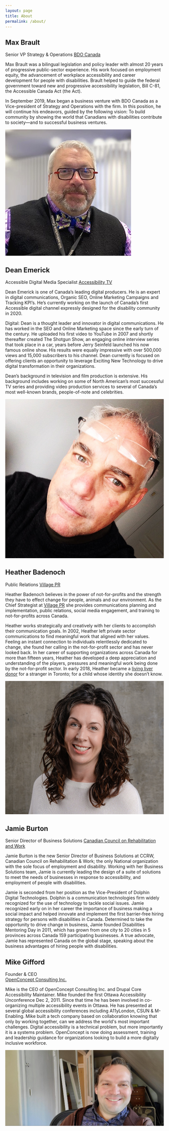 ```yaml
---
layout: page
title: About
permalink: /about/
---
```


## Max Brault
Senior VP Strategy & Operations
[BDO Canada](https://bdo.ca)

Max Brault was a bilingual legislation and policy leader with almost 20 years of progressive public-sector experience. His work focused on employment equity, the advancement of workplace accessibility and career development for people with disabilities. Brault helped to guide the federal government toward new and progressive accessibility legislation, Bill C-81, the Accessible Canada Act (the Act).

In September 2019, Max began a business venture with BDO Canada as a Vice-president of Strategy and Operations with the firm. In this position, he will continue his endeavors, guided by the following vision: To build community by showing the world that Canadians with disabilities contribute to society―and to successful business ventures.

![Max Brault](/assets/images/max.jpg)


## Dean Emerick
Accessible Digital Media Specialist
[Accessibility TV](https://www.accessibilitytv.com/)

Dean Emerick is one of Canada’s leading digital producers. He is an expert in digital communications, Organic SEO, Online Marketing Campaigns and Tracking KPI’s. He’s currently working on the launch of Canada’s first Accessible digital channel expressly designed for the disability community in 2020.
 
Digital: Dean is a thought leader and innovator in digital communications. He has worked in the SEO and Online Marketing space since the early turn of the century. He uploaded his first video to YouTube in 2007 and shortly thereafter created The Shotgun Show, an engaging online interview series that took place in a car, years before Jerry Seinfeld launched his now famous online show. His results were equally impressive with over 500,000 views and 15,000 subscribers to his channel. Dean currently is focused on offering clients an opportunity to leverage Exciting New Technology to drive digital transformation in their organizations.
 
Dean’s background in television and film production is extensive. His background includes working on some of North American’s most successful TV series and providing video production services to several of Canada’s most well-known brands, people-of-note and celebrities. 

![Dean Emerick](/assets/images/dean.jpg)


## Heather Badenoch
Public Relations
[Village PR](http://Villagepr.ca)

Heather Badenoch believes in the power of not-for-profits and the strength they have to effect change for people, animals and our environment. As the Chief Strategist at [Village PR](http://villagepr.ca/) she provides communications planning and implementation, public relations, social media engagement, and training to not-for-profits across Canada.

Heather works strategically and creatively with her clients to accomplish their communication goals. In 2002, Heather left private sector communications to find meaningful work that aligned with her values. Feeling an instant connection to individuals relentlessly dedicated to change, she found her calling in the not-for-profit sector and has never looked back. In her career of supporting organizations across Canada for more than fifteen years, Heather has developed a deep appreciation and understanding of the players, pressures and meaningful work being done by the not-for-profit sector. In early 2018, Heather became a [living liver donor](https://www.todaysparent.com/blogs/this-woman-did-the-most-wonderful-thing-for-a-kid-shell-never-meet/) for a stranger in Toronto; for a child whose identity she doesn’t know.

![Heather Badenoch](/assets/images/heather.png)

## Jamie Burton
Senior Director of Business Solutions
[Canadian Council on Rehabilitation and Work](https://www.ccrw.org/)

Jamie Burton is the new Senior Director of Business Solutions at CCRW, Canadian Council on Rehabilitation & Work; the only National organization with the sole focus of employment and disability.  Working with her Business Solutions team, Jamie is currently leading the design of a suite of solutions to meet the needs of businesses in response to accessibility, and employment of people with disabilities. 

Jamie is seconded from her position as the Vice-President of Dolphin Digital Technologies.  Dolphin is a communication technologies firm widely recognized for the use of technology to tackle social issues.  Jamie recognized early on in her career the importance of business making a social impact and helped innovate and implement the first barrier-free hiring strategy for persons with disabilities in Canada. Determined to take the opportunity to drive change in business, Jamie founded Disabilities Mentoring Day in 2011, which has grown from one city to 20 cities in 5 provinces across Canada 159 participating businesses. A true advocate, Jamie has represented Canada on the global stage, speaking about the business advantages of hiring people with disabilities.

## Mike Gifford
Founder & CEO  
[OpenConcept Consulting Inc.](https://openconcept.ca/)

Mike is the CEO of OpenConcept Consulting Inc. and Drupal Core Accessibility Maintainer. 
Mike founded the first Ottawa Accessibility Unconference Dec 2, 2011. Since that time he has been involved in co-organizing multiple accessibility events in Ottawa. He has presented at several global accessibility conferences including A11yLondon, CSUN & M-Enabling.
Mike built a tech company based on collaboration knowing that only by working together, can we address the world's most important challenges. Digital accessibility is a technical problem, but more importantly it is a systems problem. OpenConcept is now doing assessment, training and leadership guidance for organizations looking to build a more digitally inclusive workforce. 

![Mike Gifford](/assets/images/mike.jpg)



